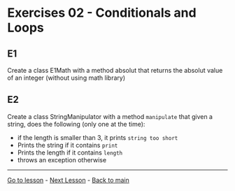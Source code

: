 # Exercises 02 - Conditionals and Loops

## E1
Create a class E1Math with a method absolut that returns the absolut value of an integer (without using math library) 

## E2
Create a class StringManipulator  with a method `manipulate` that given a string, does the following (only one at the time):
* if the length is smaller than 3, it prints `string too short`
* Prints the string if it contains `print`
* Prints the length if it contains `length`
* throws an exception otherwise


---

[Go to lesson](./Lesson02.md) - [Next Lesson](./Lesson03.md) - [Back to main](../README.md)